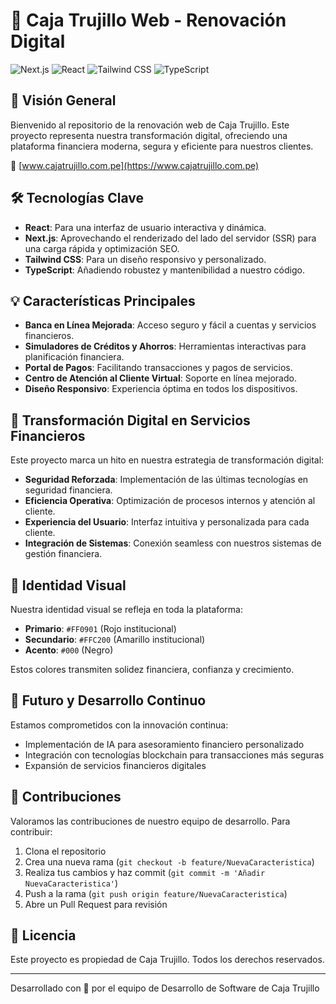 # 🏦 Caja Trujillo Web - Renovación Digital

![Next.js](https://img.shields.io/badge/Next.js-000000?style=for-the-badge&logo=next.js&logoColor=white)
![React](https://img.shields.io/badge/React-61DAFB?style=for-the-badge&logo=react&logoColor=black)
![Tailwind CSS](https://img.shields.io/badge/Tailwind_CSS-38B2AC?style=for-the-badge&logo=tailwind-css&logoColor=white)
![TypeScript](https://img.shields.io/badge/TypeScript-3178C6?style=for-the-badge&logo=typescript&logoColor=white)

## 🌟 Visión General

Bienvenido al repositorio de la renovación web de Caja Trujillo. Este proyecto representa nuestra transformación digital, ofreciendo una plataforma financiera moderna, segura y eficiente para nuestros clientes.

🔗 [www.cajatrujillo.com.pe](https://www.cajatrujillo.com.pe)

## 🛠️ Tecnologías Clave

- **React**: Para una interfaz de usuario interactiva y dinámica.
- **Next.js**: Aprovechando el renderizado del lado del servidor (SSR) para una carga rápida y optimización SEO.
- **Tailwind CSS**: Para un diseño responsivo y personalizado.
- **TypeScript**: Añadiendo robustez y mantenibilidad a nuestro código.

## 💡 Características Principales

- **Banca en Línea Mejorada**: Acceso seguro y fácil a cuentas y servicios financieros.
- **Simuladores de Créditos y Ahorros**: Herramientas interactivas para planificación financiera.
- **Portal de Pagos**: Facilitando transacciones y pagos de servicios.
- **Centro de Atención al Cliente Virtual**: Soporte en línea mejorado.
- **Diseño Responsivo**: Experiencia óptima en todos los dispositivos.

## 🚀 Transformación Digital en Servicios Financieros

Este proyecto marca un hito en nuestra estrategia de transformación digital:

- **Seguridad Reforzada**: Implementación de las últimas tecnologías en seguridad financiera.
- **Eficiencia Operativa**: Optimización de procesos internos y atención al cliente.
- **Experiencia del Usuario**: Interfaz intuitiva y personalizada para cada cliente.
- **Integración de Sistemas**: Conexión seamless con nuestros sistemas de gestión financiera.

## 🌈 Identidad Visual

Nuestra identidad visual se refleja en toda la plataforma:

- **Primario**: `#FF0901` (Rojo institucional)
- **Secundario**: `#FFC200` (Amarillo institucional)
- **Acento**: `#000` (Negro)

Estos colores transmiten solidez financiera, confianza y crecimiento.

## 🔮 Futuro y Desarrollo Continuo

Estamos comprometidos con la innovación continua:

- Implementación de IA para asesoramiento financiero personalizado
- Integración con tecnologías blockchain para transacciones más seguras
- Expansión de servicios financieros digitales

## 🤝 Contribuciones

Valoramos las contribuciones de nuestro equipo de desarrollo. Para contribuir:

1. Clona el repositorio
2. Crea una nueva rama (`git checkout -b feature/NuevaCaracteristica`)
3. Realiza tus cambios y haz commit (`git commit -m 'Añadir NuevaCaracteristica'`)
4. Push a la rama (`git push origin feature/NuevaCaracteristica`)
5. Abre un Pull Request para revisión

## 📄 Licencia

Este proyecto es propiedad de Caja Trujillo. Todos los derechos reservados.

---

Desarrollado con 💼 por el equipo de Desarrollo de Software de Caja Trujillo
